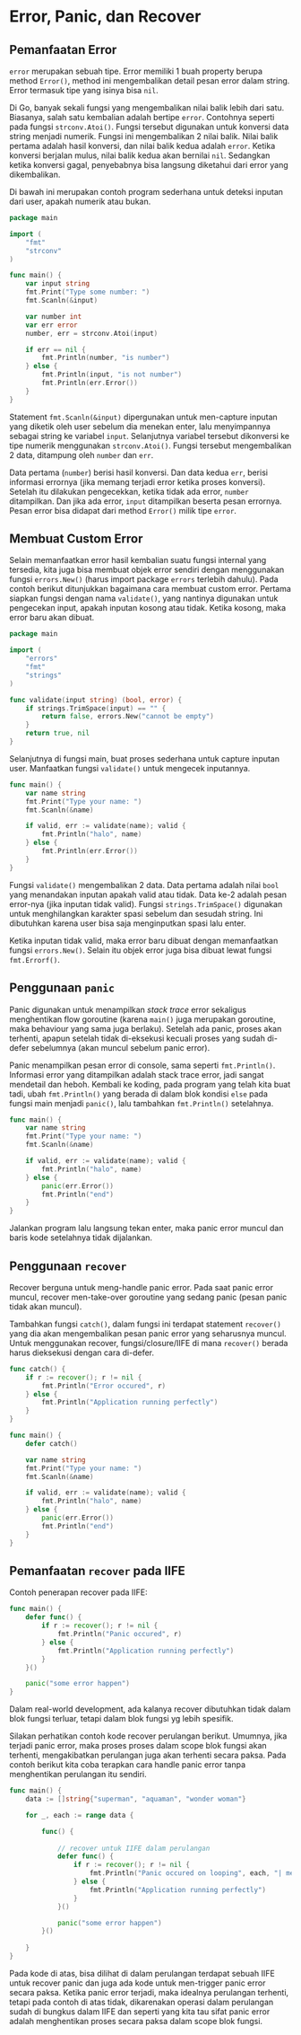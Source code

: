 # Error, Panic, dan Recover

## Pemanfaatan Error

`error` merupakan sebuah tipe. Error memiliki 1 buah property berupa method `Error()`, method ini mengembalikan detail pesan 
error dalam string. Error termasuk tipe yang isinya bisa `nil`.

Di Go, banyak sekali fungsi yang mengembalikan nilai balik lebih dari satu. Biasanya, salah satu kembalian adalah bertipe 
`error`. Contohnya seperti pada fungsi `strconv.Atoi()`. Fungsi tersebut digunakan untuk konversi data string menjadi numerik. 
Fungsi ini mengembalikan 2 nilai balik. Nilai balik pertama adalah hasil konversi, dan nilai balik kedua adalah `error`. 
Ketika konversi berjalan mulus, nilai balik kedua akan bernilai `nil`. Sedangkan ketika konversi gagal, penyebabnya bisa 
langsung diketahui dari error yang dikembalikan.

Di bawah ini merupakan contoh program sederhana untuk deteksi inputan dari user, apakah numerik atau bukan.

```go
package main

import (
    "fmt"
    "strconv"
)

func main() {
    var input string
    fmt.Print("Type some number: ")
    fmt.Scanln(&input)

    var number int
    var err error
    number, err = strconv.Atoi(input)

    if err == nil {
        fmt.Println(number, "is number")
    } else {
        fmt.Println(input, "is not number")
        fmt.Println(err.Error())
    }
}
```

Statement `fmt.Scanln(&input)` dipergunakan untuk men-capture inputan yang diketik oleh user sebelum dia menekan enter, 
lalu menyimpannya sebagai string ke variabel `input`. Selanjutnya variabel tersebut dikonversi ke tipe numerik menggunakan 
`strconv.Atoi()`. Fungsi tersebut mengembalikan 2 data, ditampung oleh `number` dan `err`.

Data pertama (`number`) berisi hasil konversi. Dan data kedua `err`, berisi informasi errornya (jika memang terjadi error 
ketika proses konversi). Setelah itu dilakukan pengecekkan, ketika tidak ada error, `number` ditampilkan. Dan jika ada error, 
`input` ditampilkan beserta pesan errornya. Pesan error bisa didapat dari method `Error()` milik tipe `error`.

## Membuat Custom Error

Selain memanfaatkan error hasil kembalian suatu fungsi internal yang tersedia, kita juga bisa membuat objek error sendiri 
dengan menggunakan fungsi `errors.New()` (harus import package `errors` terlebih dahulu). Pada contoh berikut ditunjukkan 
bagaimana cara membuat custom error. Pertama siapkan fungsi dengan nama `validate()`, yang nantinya digunakan untuk pengecekan 
input, apakah inputan kosong atau tidak. Ketika kosong, maka error baru akan dibuat.

```go
package main

import (
    "errors"
    "fmt"
    "strings"
)

func validate(input string) (bool, error) {
    if strings.TrimSpace(input) == "" {
        return false, errors.New("cannot be empty")
    }
    return true, nil
}
```

Selanjutnya di fungsi main, buat proses sederhana untuk capture inputan user. Manfaatkan fungsi `validate()` untuk mengecek 
inputannya.

```go
func main() {
    var name string
    fmt.Print("Type your name: ")
    fmt.Scanln(&name)

    if valid, err := validate(name); valid {
        fmt.Println("halo", name)
    } else {
        fmt.Println(err.Error())
    }
}
```

Fungsi `validate()` mengembalikan 2 data. Data pertama adalah nilai `bool` yang menandakan inputan apakah valid atau tidak. 
Data ke-2 adalah pesan error-nya (jika inputan tidak valid). Fungsi `strings.TrimSpace()` digunakan untuk menghilangkan 
karakter spasi sebelum dan sesudah string. Ini dibutuhkan karena user bisa saja menginputkan spasi lalu enter.

Ketika inputan tidak valid, maka error baru dibuat dengan memanfaatkan fungsi `errors.New()`. Selain itu objek error juga 
bisa dibuat lewat fungsi `fmt.Errorf()`.

## Penggunaan `panic`

Panic digunakan untuk menampilkan *stack trace* error sekaligus menghentikan flow goroutine (karena `main()` juga merupakan 
goroutine, maka behaviour yang sama juga berlaku). Setelah ada panic, proses akan terhenti, apapun setelah tidak di-eksekusi 
kecuali proses yang sudah di-defer sebelumnya (akan muncul sebelum panic error).

Panic menampilkan pesan error di console, sama seperti `fmt.Println()`. Informasi error yang ditampilkan adalah stack trace 
error, jadi sangat mendetail dan heboh. Kembali ke koding, pada program yang telah kita buat tadi, ubah `fmt.Println()` yang 
berada di dalam blok kondisi `else` pada fungsi main menjadi `panic()`, lalu tambahkan `fmt.Println()` setelahnya.

```go
func main() {
    var name string
    fmt.Print("Type your name: ")
    fmt.Scanln(&name)

    if valid, err := validate(name); valid {
        fmt.Println("halo", name)
    } else {
        panic(err.Error())
        fmt.Println("end")
    }
}
```

Jalankan program lalu langsung tekan enter, maka panic error muncul dan baris kode setelahnya tidak dijalankan.

## Penggunaan `recover`

Recover berguna untuk meng-handle panic error. Pada saat panic error muncul, recover men-take-over goroutine yang sedang 
panic (pesan panic tidak akan muncul).

Tambahkan fungsi `catch()`, dalam fungsi ini terdapat statement `recover()` yang dia akan mengembalikan pesan panic error 
yang seharusnya muncul. Untuk menggunakan recover, fungsi/closure/IIFE di mana `recover()` berada harus dieksekusi dengan 
cara di-defer.

```go
func catch() {
    if r := recover(); r != nil {
        fmt.Println("Error occured", r)
    } else {
        fmt.Println("Application running perfectly")
    }
}

func main() {
	defer catch()

	var name string
	fmt.Print("Type your name: ")
	fmt.Scanln(&name)

	if valid, err := validate(name); valid {
		fmt.Println("halo", name)
	} else {
		panic(err.Error())
		fmt.Println("end")
	}
}
```

## Pemanfaatan `recover` pada IIFE

Contoh penerapan recover pada IIFE:

```go
func main() {
    defer func() {
        if r := recover(); r != nil {
            fmt.Println("Panic occured", r)
        } else {
            fmt.Println("Application running perfectly")
        }
    }()

    panic("some error happen")
}
```

Dalam real-world development, ada kalanya recover dibutuhkan tidak dalam blok fungsi terluar, tetapi dalam blok fungsi yg 
lebih spesifik.

Silakan perhatikan contoh kode recover perulangan berikut. Umumnya, jika terjadi panic error, maka proses proses dalam scope 
blok fungsi akan terhenti, mengakibatkan perulangan juga akan terhenti secara paksa. Pada contoh berikut kita coba terapkan 
cara handle panic error tanpa menghentikan perulangan itu sendiri.

```go
func main() {
    data := []string{"superman", "aquaman", "wonder woman"}

    for _, each := range data {

		func() {
            
            // recover untuk IIFE dalam perulangan
			defer func() {
				if r := recover(); r != nil {
					fmt.Println("Panic occured on looping", each, "| message:", r)
				} else {
					fmt.Println("Application running perfectly")
				}
			}()

			panic("some error happen")
        }()
        
	}
}
```

Pada kode di atas, bisa dilihat di dalam perulangan terdapat sebuah IIFE untuk recover panic dan juga ada kode untuk men-trigger 
panic error secara paksa. Ketika panic error terjadi, maka idealnya perulangan terhenti, tetapi pada contoh di atas tidak, 
dikarenakan operasi dalam perulangan sudah di bungkus dalam IIFE dan seperti yang kita tau sifat panic error adalah menghentikan 
proses secara paksa dalam scope blok fungsi.